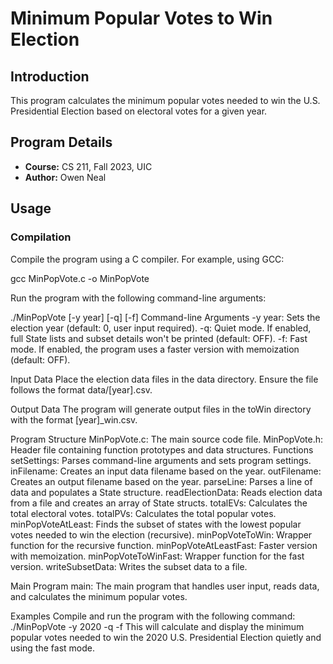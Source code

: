 # Minimum Popular Votes to Win Election

## Introduction
This program calculates the minimum popular votes needed to win the U.S. Presidential Election based on electoral votes for a given year.

## Program Details
- **Course:** CS 211, Fall 2023, UIC
- **Author:** Owen Neal

## Usage

### Compilation
Compile the program using a C compiler. For example, using GCC:

gcc MinPopVote.c -o MinPopVote


Run the program with the following command-line arguments:

./MinPopVote [-y year] [-q] [-f]
Command-line Arguments
-y year: Sets the election year (default: 0, user input required).
-q: Quiet mode. If enabled, full State lists and subset details won't be printed (default: OFF).
-f: Fast mode. If enabled, the program uses a faster version with memoization (default: OFF).

Input Data
Place the election data files in the data directory. Ensure the file follows the format data/[year].csv.

Output Data
The program will generate output files in the toWin directory with the format [year]_win.csv.

Program Structure
MinPopVote.c: The main source code file.
MinPopVote.h: Header file containing function prototypes and data structures.
Functions
setSettings: Parses command-line arguments and sets program settings.
inFilename: Creates an input data filename based on the year.
outFilename: Creates an output filename based on the year.
parseLine: Parses a line of data and populates a State structure.
readElectionData: Reads election data from a file and creates an array of State structs.
totalEVs: Calculates the total electoral votes.
totalPVs: Calculates the total popular votes.
minPopVoteAtLeast: Finds the subset of states with the lowest popular votes needed to win the election (recursive).
minPopVoteToWin: Wrapper function for the recursive function.
minPopVoteAtLeastFast: Faster version with memoization.
minPopVoteToWinFast: Wrapper function for the fast version.
writeSubsetData: Writes the subset data to a file.

Main Program
main: The main program that handles user input, reads data, and calculates the minimum popular votes.

Examples
Compile and run the program with the following command:
./MinPopVote -y 2020 -q -f
This will calculate and display the minimum popular votes needed to win the 2020 U.S. Presidential Election quietly and using the fast mode.
